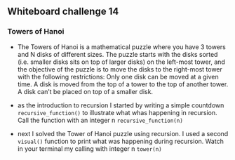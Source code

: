 ## Whiteboard challenge 14

### Towers of Hanoi

- The Towers of Hanoi is a mathematical puzzle where you have 3 towers and N disks of different sizes.
The puzzle starts with the disks sorted (i.e. smaller disks sits on top of larger disks) on the left-most tower, and the objective of the puzzle is to move the disks to the right-most tower with the following restrictions:
Only one disk can be moved at a given time.
A disk is moved from the top of a tower to the top of another tower.
A disk can’t be placed on top of a smaller disk.

- as the introduction to recursion I started by writing a simple countdown ```recursive_function()``` to illustrate what whas happening in recursion.  Call the function with an integer n ```recursive_function(n)``` 

- next I solved the Tower of Hanoi puzzle using recursion.  I used a second ```visual()``` function to print what was happening during recursion.  Watch in your terminal my calling with integer n ```tower(n)```